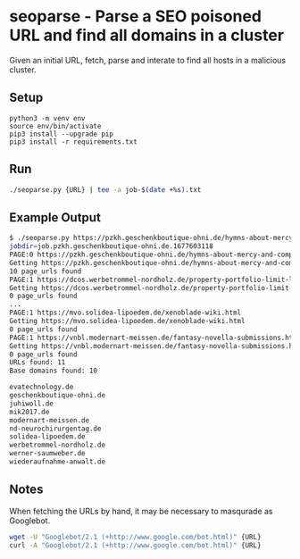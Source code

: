 
# seoparse - Parse a SEO poisoned URL and find all domains in a cluster

Given an initial URL, fetch, parse and interate
to find all hosts in a malicious cluster.

## Setup

```
python3 -m venv env
source env/bin/activate
pip3 install --upgrade pip
pip3 install -r requirements.txt
```

## Run

```bash
./seoparse.py {URL} | tee -a job-$(date +%s).txt
```

## Example Output

```bash
$ ./seoparse.py https://pzkh.geschenkboutique-ohni.de/hymns-about-mercy-and-compassion.html | tee -a job-$(date +%s).txt                             
jobdir=job.pzkh.geschenkboutique-ohni.de.1677603118
PAGE:0 https://pzkh.geschenkboutique-ohni.de/hymns-about-mercy-and-compassion.html
Getting https://pzkh.geschenkboutique-ohni.de/hymns-about-mercy-and-compassion.html
10 page_urls found
PAGE:1 https://dcos.werbetrommel-nordholz.de/property-portfolio-limit-lemonade.html
Getting https://dcos.werbetrommel-nordholz.de/property-portfolio-limit-lemonade.html
0 page_urls found
...
PAGE:1 https://mvo.solidea-lipoedem.de/xenoblade-wiki.html
Getting https://mvo.solidea-lipoedem.de/xenoblade-wiki.html
0 page_urls found
PAGE:1 https://vnbl.modernart-meissen.de/fantasy-novella-submissions.html
Getting https://vnbl.modernart-meissen.de/fantasy-novella-submissions.html
0 page_urls found
URLs found: 11
Base domains found: 10

evatechnology.de
geschenkboutique-ohni.de
juhiwoll.de
mik2017.de
modernart-meissen.de
nd-neurochirurgentag.de
solidea-lipoedem.de
werbetrommel-nordholz.de
werner-saumweber.de
wiederaufnahme-anwalt.de
```

## Notes

When fetching the URLs by hand, it may be necessary to masqurade as Googlebot.

```bash
wget -U "Googlebot/2.1 (+http://www.google.com/bot.html)" {URL}
curl -A "Googlebot/2.1 (+http://www.google.com/bot.html)" {URL}
```

